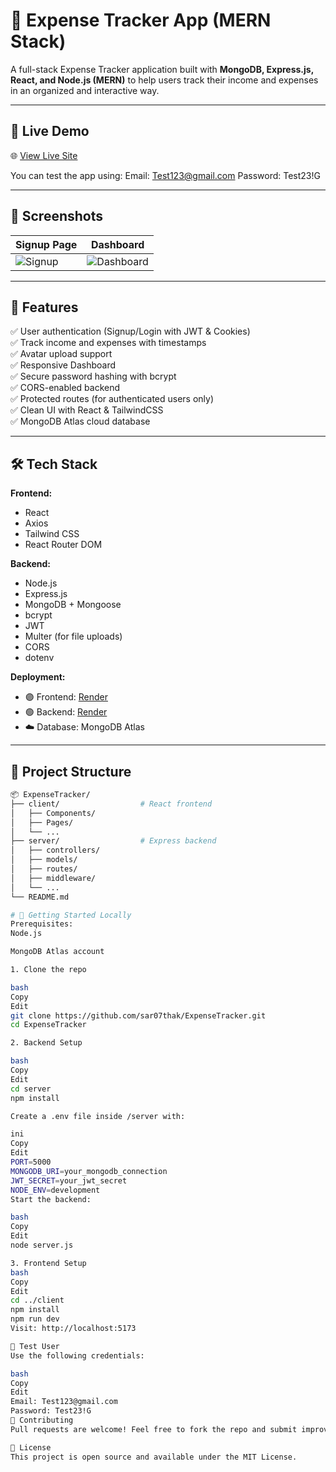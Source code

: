 # 💸 Expense Tracker App (MERN Stack)

A full-stack Expense Tracker application built with **MongoDB, Express.js, React, and Node.js (MERN)** to help users track their income and expenses in an organized and interactive way.

---

## 🚀 Live Demo

🌐 [View Live Site](https://expensetracker-front-rpp5.onrender.com)

You can test the app using:
Email: Test123@gmail.com
Password: Test23!G


---

## 📸 Screenshots

| Signup Page | Dashboard |
|-------------|-----------|
| ![Signup](https://github.com/sar07thak/ExpenseTracker/assets/signup.png) | ![Dashboard](https://github.com/sar07thak/ExpenseTracker/assets/dashboard.png) |

---

## 🔧 Features

✅ User authentication (Signup/Login with JWT & Cookies)  
✅ Track income and expenses with timestamps  
✅ Avatar upload support  
✅ Responsive Dashboard  
✅ Secure password hashing with bcrypt  
✅ CORS-enabled backend  
✅ Protected routes (for authenticated users only)  
✅ Clean UI with React & TailwindCSS  
✅ MongoDB Atlas cloud database

---

## 🛠️ Tech Stack

**Frontend:**
- React
- Axios
- Tailwind CSS
- React Router DOM

**Backend:**
- Node.js
- Express.js
- MongoDB + Mongoose
- bcrypt
- JWT
- Multer (for file uploads)
- CORS
- dotenv

**Deployment:**
- 🟣 Frontend: [Render](https://render.com/)
- 🟢 Backend: [Render](https://render.com/)
- ☁️ Database: MongoDB Atlas

---

## 📁 Project Structure

```bash
📦 ExpenseTracker/
├── client/                  # React frontend
│   ├── Components/
│   ├── Pages/
│   └── ...
├── server/                  # Express backend
│   ├── controllers/
│   ├── models/
│   ├── routes/
│   ├── middleware/
│   └── ...
└── README.md

# 🚀 Getting Started Locally
Prerequisites:
Node.js

MongoDB Atlas account

1. Clone the repo

bash
Copy
Edit
git clone https://github.com/sar07thak/ExpenseTracker.git
cd ExpenseTracker

2. Backend Setup

bash
Copy
Edit
cd server
npm install

Create a .env file inside /server with:

ini
Copy
Edit
PORT=5000
MONGODB_URI=your_mongodb_connection
JWT_SECRET=your_jwt_secret
NODE_ENV=development
Start the backend:

bash
Copy
Edit
node server.js

3. Frontend Setup
bash
Copy
Edit
cd ../client
npm install
npm run dev
Visit: http://localhost:5173

🧪 Test User
Use the following credentials:

bash
Copy
Edit
Email: Test123@gmail.com
Password: Test23!G
🤝 Contributing
Pull requests are welcome! Feel free to fork the repo and submit improvements or bug fixes.

📃 License
This project is open source and available under the MIT License.



